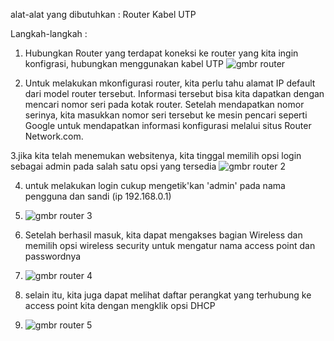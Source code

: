 alat-alat yang dibutuhkan :
Router
Kabel UTP

Langkah-langkah :
1. Hubungkan Router yang terdapat koneksi ke router yang kita ingin konfigrasi, hubungkan menggunakan kabel UTP
![gmbr router](https://github.com/faisalbinta29/access-point/assets/151717525/14cc63b4-7e80-40da-9215-dd23269f56fd)

2. Untuk melakukan mkonfigurasi router, kita perlu tahu alamat IP default dari model router tersebut. Informasi tersebut bisa kita dapatkan dengan mencari nomor seri pada kotak router. Setelah mendapatkan nomor serinya, kita masukkan nomor seri tersebut ke mesin pencari seperti Google untuk mendapatkan informasi konfigurasi melalui situs Router Network.com.

3.jika kita telah menemukan websitenya, kita tinggal memilih opsi login sebagai admin pada salah satu opsi yang tersedia 
![gmbr router 2](https://github.com/faisalbinta29/access-point/assets/151717525/3eaa542c-540f-437a-b3a3-5c6adaec1078)

4. untuk melakukan login cukup mengetik'kan 'admin' pada nama pengguna dan sandi (ip 192.168.0.1)
5. ![gmbr router 3](https://github.com/faisalbinta29/access-point/assets/151717525/8141f2b5-3407-4f56-bc21-410039528a66)

6. Setelah berhasil masuk, kita dapat mengakses bagian Wireless dan memilih opsi wireless security untuk mengatur nama access point dan passwordnya
7. ![gmbr router 4](https://github.com/faisalbinta29/access-point/assets/151717525/94f32451-7c98-4b8d-be63-872370fe5ed9)

8. selain itu, kita juga dapat melihat daftar perangkat yang terhubung ke access point kita dengan mengklik opsi DHCP
9. ![gmbr router 5](https://github.com/faisalbinta29/access-point/assets/151717525/df6f75c1-1b6b-48c8-bb14-4dcebd2f58c0)







